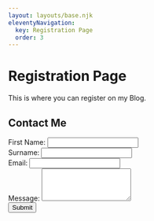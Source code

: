 ```yaml
---
layout: layouts/base.njk
eleventyNavigation:
  key: Registration Page
  order: 3
---
```

# Registration Page

This is where you can register on my Blog.

 <title>Contact Form</title>

<link rel="stylesheet" href="https://maxcdn.bootstrapcdn.com/bootstrap/4.5.2/css/bootstrap.min.css">
<body>
    <div class="container mt-5">
        <h2>Contact Me</h2>
        <form action="submit_form.php" method="POST">
            <div class="form-group">
                <label for="firstName">First Name:</label>
                <input type="text" class="form-control" id="firstName" name="firstName" required>
            </div>
            <div class="form-group">
                <label for="surname">Surname:</label>
                <input type="text" class="form-control" id="surname" name="surname" required>
            </div>
            <div class="form-group">
                <label for="email">Email:</label>
                <input type="email" class="form-control" id="email" name="email" required>
            </div>
            <div class="form-group">
                <label for="message">Message:</label>
                <textarea class="form-control" id="message" name="message" rows="4" required></textarea>
            </div>
            <button type="submit" class="btn btn-primary">Submit</button>
        </form>
    </div>
    <script src="https://ajax.googleapis.com/ajax/libs/jquery/3.5.1/jquery.min.js"></script>
    <script src="https://maxcdn.bootstrapcdn.com/bootstrap/4.5.2/js/bootstrap.min.js"></script>
</body>
</html>
